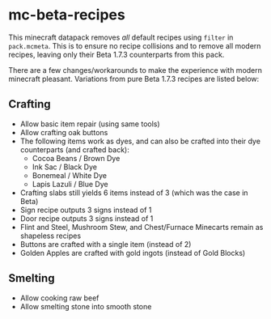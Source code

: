 # mc-beta-recipes

This minecraft datapack removes _all_ default recipes using `filter` in
`pack.mcmeta`. This is to ensure no recipe collisions and to remove all modern
recipes, leaving only their Beta 1.7.3 counterparts from this pack.

There are a few changes/workarounds to make the experience with modern minecraft
pleasant. Variations from pure Beta 1.7.3 recipes are listed below:

## Crafting

* Allow basic item repair (using same tools)
* Allow crafting oak buttons
* The following items work as dyes, and can also be crafted into their dye
counterparts (and crafted back):
  * Cocoa Beans / Brown Dye
  * Ink Sac / Black Dye
  * Bonemeal / White Dye
  * Lapis Lazuli / Blue Dye
* Crafting slabs still yields 6 items instead of 3 (which was the case in Beta)
* Sign recipe outputs 3 signs instead of 1
* Door recipe outputs 3 signs instead of 1
* Flint and Steel, Mushroom Stew, and Chest/Furnace Minecarts remain as
shapeless recipes
* Buttons are crafted with a single item (instead of 2)
* Golden Apples are crafted with gold ingots (instead of Gold Blocks)

## Smelting

* Allow cooking raw beef
* Allow smelting stone into smooth stone

